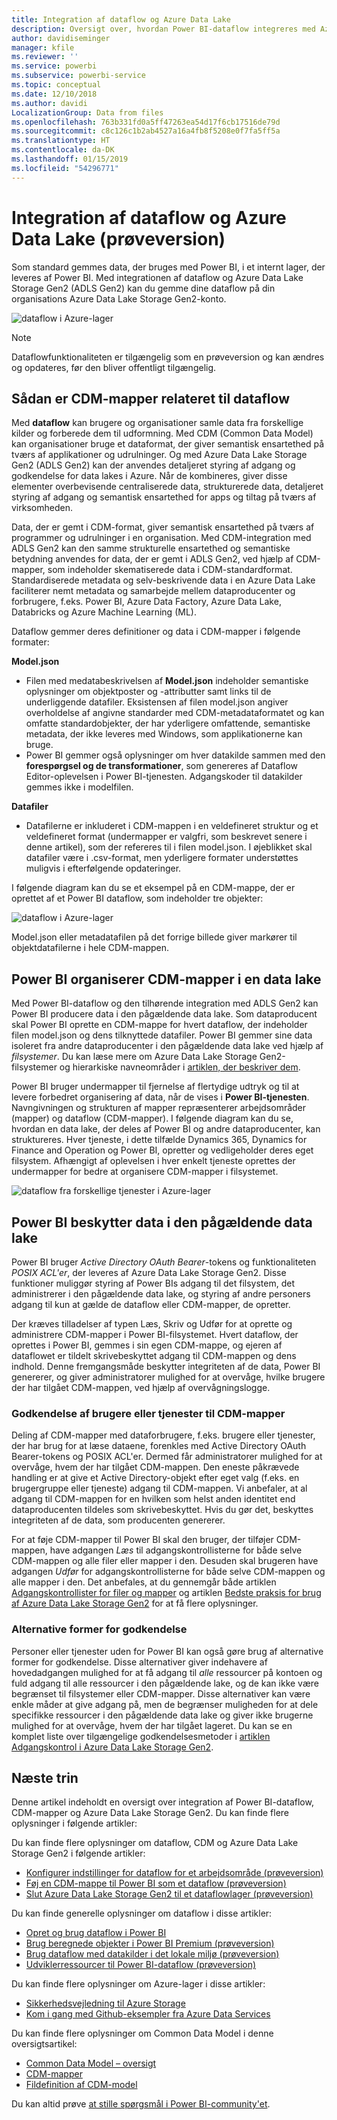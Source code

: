 ```yaml
---
title: Integration af dataflow og Azure Data Lake
description: Oversigt over, hvordan Power BI-dataflow integreres med Azure Data Lake Storage Gen2
author: davidiseminger
manager: kfile
ms.reviewer: ''
ms.service: powerbi
ms.subservice: powerbi-service
ms.topic: conceptual
ms.date: 12/10/2018
ms.author: davidi
LocalizationGroup: Data from files
ms.openlocfilehash: 763b331fd0a5ff47263ea54d17f6cb17516de79d
ms.sourcegitcommit: c8c126c1b2ab4527a16a4fb8f5208e0f7fa5ff5a
ms.translationtype: HT
ms.contentlocale: da-DK
ms.lasthandoff: 01/15/2019
ms.locfileid: "54296771"
---
```

# <a name="dataflows-and-azure-data-lake-integration-preview"></a>Integration af dataflow og Azure Data Lake (prøveversion)

Som standard gemmes data, der bruges med Power BI, i et internt lager, der leveres af Power BI. Med integrationen af dataflow og Azure Data Lake Storage Gen2 (ADLS Gen2) kan du gemme dine dataflow på din organisations Azure Data Lake Storage Gen2-konto. 

![dataflow i Azure-lager](media/service-dataflows-azure-data-lake-integration/dataflows-azure-integration_01.jpg)

> [!NOTE]
> Dataflowfunktionaliteten er tilgængelig som en prøveversion og kan ændres og opdateres, før den bliver offentligt tilgængelig.

## <a name="how-cdm-folders-relate-to-dataflows"></a>Sådan er CDM-mapper relateret til dataflow

Med **dataflow** kan brugere og organisationer samle data fra forskellige kilder og forberede dem til udformning. Med CDM (Common Data Model) kan organisationer bruge et dataformat, der giver semantisk ensartethed på tværs af applikationer og udrulninger. Og med Azure Data Lake Storage Gen2 (ADLS Gen2) kan der anvendes detaljeret styring af adgang og godkendelse for data lakes i Azure. Når de kombineres, giver disse elementer overbevisende centraliserede data, strukturerede data, detaljeret styring af adgang og semantisk ensartethed for apps og tiltag på tværs af virksomheden.

Data, der er gemt i CDM-format, giver semantisk ensartethed på tværs af programmer og udrulninger i en organisation. Med CDM-integration med ADLS Gen2 kan den samme strukturelle ensartethed og semantiske betydning anvendes for data, der er gemt i ADLS Gen2, ved hjælp af CDM-mapper, som indeholder skematiserede data i CDM-standardformat. Standardiserede metadata og selv-beskrivende data i en Azure Data Lake faciliterer nemt metadata og samarbejde mellem dataproducenter og forbrugere, f.eks. Power BI, Azure Data Factory, Azure Data Lake, Databricks og Azure Machine Learning (ML). 

Dataflow gemmer deres definitioner og data i CDM-mapper i følgende formater:

**Model.json**
* Filen med medatabeskrivelsen af **Model.json** indeholder semantiske oplysninger om objektposter og -attributter samt links til de underliggende datafiler. Eksistensen af filen model.json angiver overholdelse af angivne standarder med CDM-metadataformatet og kan omfatte standardobjekter, der har yderligere omfattende, semantiske metadata, der ikke leveres med Windows, som applikationerne kan bruge.
* Power BI gemmer også oplysninger om hver datakilde sammen med den **forespørgsel og de transformationer**, som genereres af Dataflow Editor-oplevelsen i Power BI-tjenesten. Adgangskoder til datakilder gemmes ikke i modelfilen.

**Datafiler**
* Datafilerne er inkluderet i CDM-mappen i en veldefineret struktur og et veldefineret format (undermapper er valgfri, som beskrevet senere i denne artikel), som der refereres til i filen model.json. I øjeblikket skal datafiler være i .csv-format, men yderligere formater understøttes muligvis i efterfølgende opdateringer. 

I følgende diagram kan du se et eksempel på en CDM-mappe, der er oprettet af et Power BI dataflow, som indeholder tre objekter:

![dataflow i Azure-lager](media/service-dataflows-azure-data-lake-integration/dataflows-azure-integration_01.jpg)

Model.json eller metadatafilen på det forrige billede giver markører til objektdatafilerne i hele CDM-mappen.

## <a name="power-bi-organizes-cdm-folders-in-the-data-lake"></a>Power BI organiserer CDM-mapper i en data lake

Med Power BI-dataflow og den tilhørende integration med ADLS Gen2 kan Power BI producere data i den pågældende data lake. Som dataproducent skal Power BI oprette en CDM-mappe for hvert dataflow, der indeholder filen model.json og dens tilknyttede datafiler. Power BI gemmer sine data isoleret fra andre dataproducenter i den pågældende data lake ved hjælp af *filsystemer*. Du kan læse mere om Azure Data Lake Storage Gen2-filsystemer og hierarkiske navneområder i [artiklen, der beskriver dem](https://docs.microsoft.com/azure/storage/data-lake-storage/namespace).

Power BI bruger undermapper til fjernelse af flertydige udtryk og til at levere forbedret organisering af data, når de vises i **Power BI-tjenesten**. Navngivningen og strukturen af mapper repræsenterer arbejdsområder (mapper) og dataflow (CDM-mapper). I følgende diagram kan du se, hvordan en data lake, der deles af Power BI og andre dataproducenter, kan struktureres. Hver tjeneste, i dette tilfælde Dynamics 365, Dynamics for Finance and Operation og Power BI, opretter og vedligeholder deres eget filsystem. Afhængigt af oplevelsen i hver enkelt tjeneste oprettes der undermapper for bedre at organisere CDM-mapper i filsystemet. 

![dataflow fra forskellige tjenester i Azure-lager](media/service-dataflows-azure-data-lake-integration/dataflows-azure-integration_02.jpg)

## <a name="power-bi-protects-data-in-the-data-lake"></a>Power BI beskytter data i den pågældende data lake

Power BI bruger *Active Directory OAuth Bearer*-tokens og funktionaliteten *POSIX ACL'er*, der leveres af Azure Data Lake Storage Gen2. Disse funktioner muliggør styring af Power BIs adgang til det filsystem, det administrerer i den pågældende data lake, og styring af andre personers adgang til kun at gælde de dataflow eller CDM-mapper, de opretter. 

Der kræves tilladelser af typen Læs, Skriv og Udfør for at oprette og administrere CDM-mapper i Power BI-filsystemet. Hvert dataflow, der oprettes i Power BI, gemmes i sin egen CDM-mappe, og ejeren af dataflowet er tildelt skrivebeskyttet adgang til CDM-mappen og dens indhold. Denne fremgangsmåde beskytter integriteten af de data, Power BI genererer, og giver administratorer mulighed for at overvåge, hvilke brugere der har tilgået CDM-mappen, ved hjælp af overvågningslogge. 

### <a name="authorizing-users-or-services-for-cdm-folders"></a>Godkendelse af brugere eller tjenester til CDM-mapper

Deling af CDM-mapper med dataforbrugere, f.eks. brugere eller tjenester, der har brug for at læse dataene, forenkles med Active Directory OAuth Bearer-tokens og POSIX ACL'er. Dermed får administratorer mulighed for at overvåge, hvem der har tilgået CDM-mappen. Den eneste påkrævede handling er at give et Active Directory-objekt efter eget valg (f.eks. en brugergruppe eller tjeneste) adgang til CDM-mappen. Vi anbefaler, at al adgang til CDM-mappen for en hvilken som helst anden identitet end dataproducenten tildeles som skrivebeskyttet. Hvis du gør det, beskyttes integriteten af de data, som producenten genererer.

For at føje CDM-mapper til Power BI skal den bruger, der tilføjer CDM-mappen, have adgangen *Læs* til adgangskontrollisterne for både selve CDM-mappen og alle filer eller mapper i den. Desuden skal brugeren have adgangen *Udfør* for adgangskontrollisterne for både selve CDM-mappen og alle mapper i den. Det anbefales, at du gennemgår både artiklen [Adgangskontrollister for filer og mapper](https://docs.microsoft.com/azure/storage/blobs/data-lake-storage-access-control#access-control-lists-on-files-and-directories) og artiklen [Bedste praksis for brug af Azure Data Lake Storage Gen2](https://docs.microsoft.com/azure/storage/blobs/data-lake-storage-best-practices) for at få flere oplysninger.


### <a name="alternative-forms-of-authorization"></a>Alternative former for godkendelse

Personer eller tjenester uden for Power BI kan også gøre brug af alternative former for godkendelse. Disse alternativer giver indehavere af hovedadgangen mulighed for at få adgang til *alle* ressourcer på kontoen og fuld adgang til alle ressourcer i den pågældende lake, og de kan ikke være begrænset til filsystemer eller CDM-mapper. Disse alternativer kan være enkle måder at give adgang på, men de begrænser muligheden for at dele specifikke ressourcer i den pågældende data lake og giver ikke brugerne mulighed for at overvåge, hvem der har tilgået lageret. Du kan se en komplet liste over tilgængelige godkendelsesmetoder i [artiklen Adgangskontrol i Azure Data Lake Storage Gen2](https://docs.microsoft.com/azure/storage/blobs/data-lake-storage-access-control
).


## <a name="next-steps"></a>Næste trin

Denne artikel indeholdt en oversigt over integration af Power BI-dataflow, CDM-mapper og Azure Data Lake Storage Gen2. Du kan finde flere oplysninger i følgende artikler:

Du kan finde flere oplysninger om dataflow, CDM og Azure Data Lake Storage Gen2 i følgende artikler:

* [Konfigurer indstillinger for dataflow for et arbejdsområde (prøveversion)](service-dataflows-configure-workspace-storage-settings.md)
* [Føj en CDM-mappe til Power BI som et dataflow (prøveversion)](service-dataflows-add-cdm-folder.md)
* [Slut Azure Data Lake Storage Gen2 til et dataflowlager (prøveversion)](service-dataflows-connect-azure-data-lake-storage-gen2.md)

Du kan finde generelle oplysninger om dataflow i disse artikler:

* [Opret og brug dataflow i Power BI](service-dataflows-create-use.md)
* [Brug beregnede objekter i Power BI Premium (prøveversion)](service-dataflows-computed-entities-premium.md)
* [Brug dataflow med datakilder i det lokale miljø (prøveversion)](service-dataflows-on-premises-gateways.md)
* [Udviklerressourcer til Power BI-dataflow (prøveversion)](service-dataflows-developer-resources.md)

Du kan finde flere oplysninger om Azure-lager i disse artikler:
* [Sikkerhedsvejledning til Azure Storage](https://docs.microsoft.com/azure/storage/common/storage-security-guide)
* [Kom i gang med Github-eksempler fra Azure Data Services](https://aka.ms/cdmadstutorial)

Du kan finde flere oplysninger om Common Data Model i denne oversigtsartikel:
* [Common Data Model – oversigt](https://docs.microsoft.com/powerapps/common-data-model/overview)
* [CDM-mapper](https://go.microsoft.com/fwlink/?linkid=2045304)
* [Fildefinition af CDM-model](https://go.microsoft.com/fwlink/?linkid=2045521)

Du kan altid prøve [at stille spørgsmål i Power BI-community'et](http://community.powerbi.com/).
